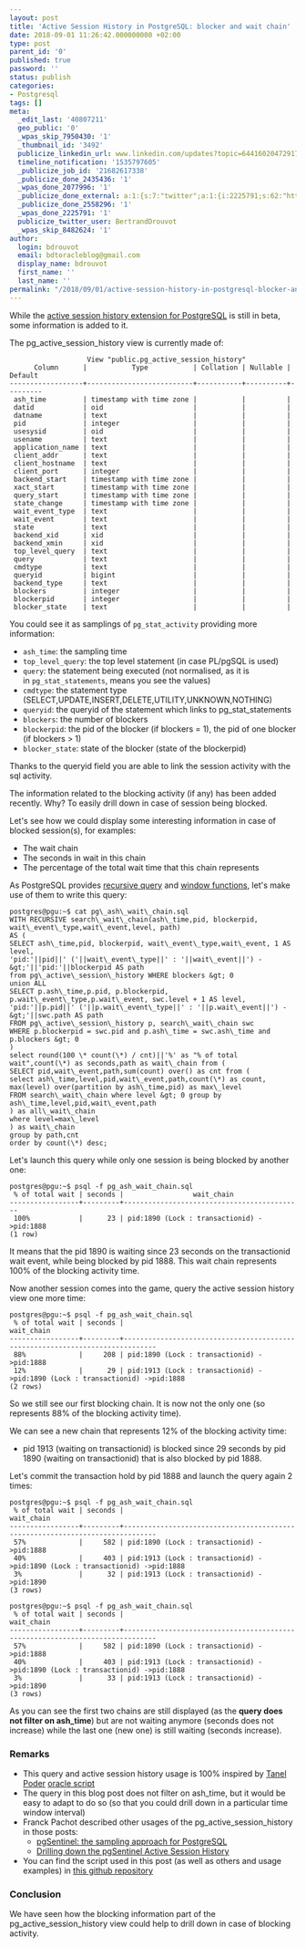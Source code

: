 ```yaml
---
layout: post
title: 'Active Session History in PostgreSQL: blocker and wait chain'
date: 2018-09-01 11:26:42.000000000 +02:00
type: post
parent_id: '0'
published: true
password: ''
status: publish
categories:
- Postgresql
tags: []
meta:
  _edit_last: '40807211'
  geo_public: '0'
  _wpas_skip_7950430: '1'
  _thumbnail_id: '3492'
  publicize_linkedin_url: www.linkedin.com/updates?topic=6441602047291727872
  timeline_notification: '1535797605'
  _publicize_job_id: '21682617338'
  _publicize_done_2435436: '1'
  _wpas_done_2077996: '1'
  _publicize_done_external: a:1:{s:7:"twitter";a:1:{i:2225791;s:62:"https://twitter.com/BertrandDrouvot/status/1035836362996498432";}}
  _publicize_done_2558296: '1'
  _wpas_done_2225791: '1'
  publicize_twitter_user: BertrandDrouvot
  _wpas_skip_8482624: '1'
author:
  login: bdrouvot
  email: bdtoracleblog@gmail.com
  display_name: bdrouvot
  first_name: ''
  last_name: ''
permalink: "/2018/09/01/active-session-history-in-postgresql-blocker-and-wait-chain/"
---
```


While the [active session history extension for PostgreSQL](https://github.com/pgsentinel/pgsentinel) is still in beta, some information is added to it.

The pg\_active\_session\_history view is currently made of:

                       View "public.pg_active_session_history"
          Column      |           Type           | Collation | Nullable | Default
    ------------------+--------------------------+-----------+----------+---------
     ash_time         | timestamp with time zone |           |          |
     datid            | oid                      |           |          |
     datname          | text                     |           |          |
     pid              | integer                  |           |          |
     usesysid         | oid                      |           |          |
     usename          | text                     |           |          |
     application_name | text                     |           |          |
     client_addr      | text                     |           |          |
     client_hostname  | text                     |           |          |
     client_port      | integer                  |           |          |
     backend_start    | timestamp with time zone |           |          |
     xact_start       | timestamp with time zone |           |          |
     query_start      | timestamp with time zone |           |          |
     state_change     | timestamp with time zone |           |          |
     wait_event_type  | text                     |           |          |
     wait_event       | text                     |           |          |
     state            | text                     |           |          |
     backend_xid      | xid                      |           |          |
     backend_xmin     | xid                      |           |          |
     top_level_query  | text                     |           |          |
     query            | text                     |           |          |
     cmdtype          | text                     |           |          |
     queryid          | bigint                   |           |          |
     backend_type     | text                     |           |          |
     blockers         | integer                  |           |          |
     blockerpid       | integer                  |           |          |
     blocker_state    | text                     |           |          |

You could see it as samplings of `pg_stat_activity` providing more information:

-   `ash_time`: the sampling time
-   `top_level_query`: the top level statement (in case PL/pgSQL is used)
-   `query`: the statement being executed (not normalised, as it is in `pg_stat_statements`, means you see the values)
-   `cmdtype`: the statement type (SELECT,UPDATE,INSERT,DELETE,UTILITY,UNKNOWN,NOTHING)
-   `queryid`: the queryid of the statement which links to pg\_stat\_statements
-   `blockers`: the number of blockers
-   `blockerpid`: the pid of the blocker (if blockers = 1), the pid of one blocker (if blockers &gt; 1)
-   `blocker_state`: state of the blocker (state of the blockerpid)

Thanks to the queryid field you are able to link the session activity with the sql activity.

The information related to the blocking activity (if any) has been added recently. Why? To easily drill down in case of session being blocked.

Let's see how we could display some interesting information in case of blocked session(s), for examples:

-   The wait chain
-   The seconds in wait in this chain
-   The percentage of the total wait time that this chain represents

As PostgreSQL provides [recursive query](https://www.postgresql.org/docs/current/static/queries-with.html) and [window functions](https://www.postgresql.org/docs/current/static/tutorial-window.html), let's make use of them to write this query:

```
postgres@pgu:~$ cat pg\_ash\_wait\_chain.sql  
WITH RECURSIVE search\_wait\_chain(ash\_time,pid, blockerpid, wait\_event\_type,wait\_event,level, path)  
AS (  
SELECT ash\_time,pid, blockerpid, wait\_event\_type,wait\_event, 1 AS level,  
'pid:'||pid||' ('||wait\_event\_type||' : '||wait\_event||') -&gt;'||'pid:'||blockerpid AS path  
from pg\_active\_session\_history WHERE blockers &gt; 0  
union ALL  
SELECT p.ash\_time,p.pid, p.blockerpid, p.wait\_event\_type,p.wait\_event, swc.level + 1 AS level,  
'pid:'||p.pid||' ('||p.wait\_event\_type||' : '||p.wait\_event||') -&gt;'||swc.path AS path  
FROM pg\_active\_session\_history p, search\_wait\_chain swc  
WHERE p.blockerpid = swc.pid and p.ash\_time = swc.ash\_time and p.blockers &gt; 0  
)  
select round(100 \* count(\*) / cnt)||'%' as "% of total wait",count(\*) as seconds,path as wait\_chain from (  
SELECT pid,wait\_event,path,sum(count) over() as cnt from (  
select ash\_time,level,pid,wait\_event,path,count(\*) as count, max(level) over(partition by ash\_time,pid) as max\_level  
FROM search\_wait\_chain where level &gt; 0 group by ash\_time,level,pid,wait\_event,path  
) as all\_wait\_chain  
where level=max\_level  
) as wait\_chain  
group by path,cnt  
order by count(\*) desc;  
```

Let's launch this query while only one session is being blocked by another one:

    postgres@pgu:~$ psql -f pg_ash_wait_chain.sql
     % of total wait | seconds |                 wait_chain
    -----------------+---------+--------------------------------------------
     100%            |      23 | pid:1890 (Lock : transactionid) ->pid:1888
    (1 row)

It means that the pid 1890 is waiting since 23 seconds on the transactionid wait event, while being blocked by pid 1888. This wait chain represents 100% of the blocking activity time.

Now another session comes into the game, query the active session history view one more time:

    postgres@pgu:~$ psql -f pg_ash_wait_chain.sql
     % of total wait | seconds |                                  wait_chain
    -----------------+---------+------------------------------------------------------------------------------
     88%             |     208 | pid:1890 (Lock : transactionid) ->pid:1888
     12%             |      29 | pid:1913 (Lock : transactionid) ->pid:1890 (Lock : transactionid) ->pid:1888
    (2 rows)

So we still see our first blocking chain. It is now not the only one (so represents 88% of the blocking activity time).

We can see a new chain that represents 12% of the blocking activity time:

-   pid 1913 (waiting on transactionid) is blocked since 29 seconds by pid 1890 (waiting on transactionid) that is also blocked by pid 1888.

Let's commit the transaction hold by pid 1888 and launch the query again 2 times:

    postgres@pgu:~$ psql -f pg_ash_wait_chain.sql
     % of total wait | seconds |                                  wait_chain
    -----------------+---------+------------------------------------------------------------------------------
     57%             |     582 | pid:1890 (Lock : transactionid) ->pid:1888
     40%             |     403 | pid:1913 (Lock : transactionid) ->pid:1890 (Lock : transactionid) ->pid:1888
     3%              |      32 | pid:1913 (Lock : transactionid) ->pid:1890
    (3 rows)

    postgres@pgu:~$ psql -f pg_ash_wait_chain.sql
     % of total wait | seconds |                                  wait_chain
    -----------------+---------+------------------------------------------------------------------------------
     57%             |     582 | pid:1890 (Lock : transactionid) ->pid:1888
     40%             |     403 | pid:1913 (Lock : transactionid) ->pid:1890 (Lock : transactionid) ->pid:1888
     3%              |      33 | pid:1913 (Lock : transactionid) ->pid:1890
    (3 rows)

As you can see the first two chains are still displayed (as the **query does not filter on ash\_time**) but are not waiting anymore (seconds does not increase) while the last one (new one) is still waiting (seconds increase).

### Remarks

-   This query and active session history usage is 100% inspired by [Tanel Poder](https://blog.tanelpoder.com/2013/11/06/diagnosing-buffer-busy-waits-with-the-ash_wait_chains-sql-script-v0-2/) [oracle script](https://github.com/tanelpoder/tpt-oracle/blob/master/ash/ash_wait_chains.sql)
-   The query in this blog post does not filter on ash\_time, but it would be easy to adapt to do so (so that you could drill down in a particular time window interval)
-   Franck Pachot described other usages of the pg\_active\_session\_history in those posts:
    -   [pgSentinel: the sampling approach for PostgreSQL](https://blog.dbi-services.com/pgsentinel-the-sampling-approach-for-postgresql/)
    -   [Drilling down the pgSentinel Active Session History](https://blog.dbi-services.com/drilling-down-the-pgsentinel-active-session-history/)
-   You can find the script used in this post (as well as others and usage examples) in [this github repository](https://github.com/pgsentinel/pg_ash_scripts)

### Conclusion

We have seen how the blocking information part of the pg\_active\_session\_history view could help to drill down in case of blocking activity.
